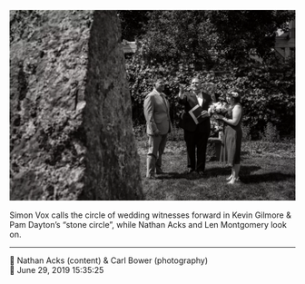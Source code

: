 ![Simon Vox calls the circle of wedding witnesses forward](assets/bc2fd611f90de27532e3191f1f2d6b5b.webp)

Simon Vox calls the circle of wedding witnesses forward in Kevin Gilmore & Pam Dayton’s “stone circle”, while Nathan Acks and Len Montgomery look on.

- - - -

<span aria-hidden="true">👥</span> Nathan Acks (content) & Carl Bower (photography)  
<span aria-hidden="true">📅</span> June 29, 2019 15:35:25
